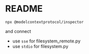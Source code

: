 # README

```debug
npx @modelcontextprotocol/inspector
```
and connect
- use `sse` for filesystem_remote.py
- use `stdio` for filesystem.py
